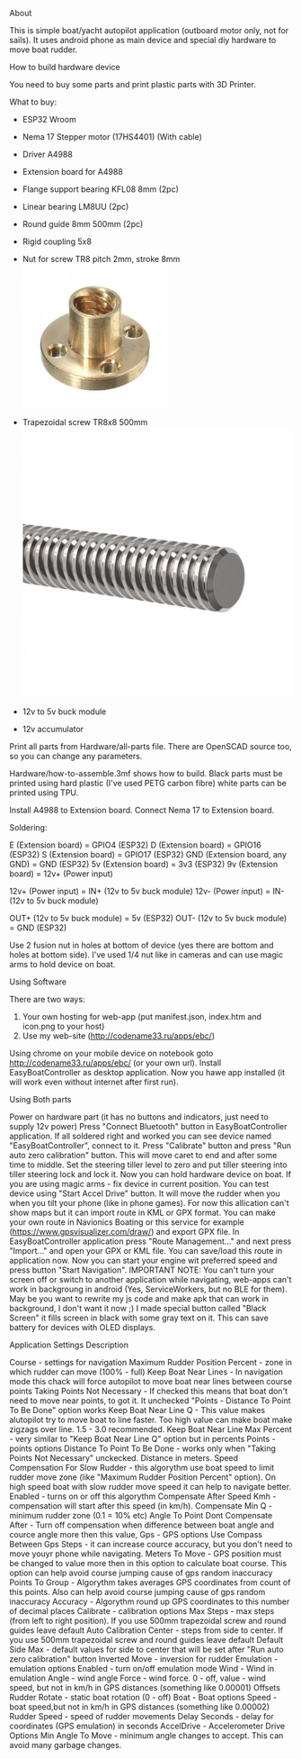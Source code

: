 About

This is simple boat/yacht autopilot application (outboard motor only, not for sails). It uses android phone as main device and special diy hardware to move boat rudder.


How to build hardware device

You need to buy some parts and print plastic parts with 3D Printer.

What to buy:
 - ESP32 Wroom

 - Nema 17 Stepper motor (17HS4401) (With cable)
 - Driver A4988
 - Extension board for A4988
 - Flange support bearing KFL08 8mm (2pc)
 - Linear bearing LM8UU (2pc)
 - Round guide 8mm 500mm (2pc)
 - Rigid coupling 5x8
 - Nut for screw TR8 pitch 2mm, stroke 8mm
![Alt text](./images/6904685659.webp?raw=true "Image")

 - Trapezoidal screw TR8x8 500mm
![Alt text](./images/6904717827.webp?raw=true "Image")
 - 12v to 5v buck module
 - 12v accumulator

Print all parts from Hardware/all-parts file. There are OpenSCAD source too, so you can change any parameters.

Hardware/how-to-assemble.3mf shows how to build. Black parts must be printed using hard plastic (I've used PETG carbon fibre) white parts can be printed using TPU.

Install A4988 to Extension board. Connect Nema 17 to Extension board.

Soldering:

E (Extension board) = GPIO4 (ESP32)
D (Extension board) = GPIO16 (ESP32)
S (Extension board) = GPIO17 (ESP32)
GND (Extension board, any GND) = GND (ESP32)
5v (Extension board) = 3v3 (ESP32)
9v (Extension board) = 12v+ (Power input)

12v+ (Power input) = IN+ (12v to 5v buck module)
12v- (Power input) = IN- (12v to 5v buck module)

OUT+ (12v to 5v buck module) = 5v (ESP32)
OUT- (12v to 5v buck module) = GND (ESP32)

Use 2 fusion nut in holes at bottom of device (yes there are bottom and holes at bottom side). I've used 1/4 nut like in cameras and can use magic arms to hold device on boat.

Using Software

There are two ways:
1. Your own hosting for web-app (put manifest.json, index.htm and icon.png to your host)
2. Use my web-site (http://codename33.ru/apps/ebc/)

Using chrome on your mobile device on notebook goto http://codename33.ru/apps/ebc/ (or your own url).
Install EasyBoatController as desktop application. Now you hawe app installed (it will work even without internet after first run).

Using Both parts

Power on hardware part (it has no buttons and indicators, just need to supply 12v power)
Press "Connect Bluetooth" button in EasyBoatController application. If all soldered right and worked you can see device named "EasyBoatController", connect to it.
Press "Calibrate" button and press "Run auto zero calibration" button. This will move caret to end and after some time to middle. 
Set the steering tiller level to zero and put tiller steering into tiller steering lock and lock it.
Now you can hold hardware device on boat. If you are using magic arms - fix device in current position.
You can test device using "Start Accel Drive" button. It will move the rudder when you when you tilt your phone (like in phone games).
For now this allication can't show maps but it can import route in KML or GPX format. You can make your own route in Navionics Boating or  this service for example (https://www.gpsvisualizer.com/draw/) and export GPX file.
In EasyBoatController application press "Route Management..." and next press "Import..." and open your GPX or KML file. You can save/load this route in application now.
Now you can start your engine wit preferred speed and press button "Start Navigation". 
IMPORTANT NOTE: You can't turn your screen off or switch to another application while navigating, web-apps can't work in backgroung in android (Yes, ServiceWorkers, but no BLE for them). May be you want to rewrite my js code and make apk that can work in background, I don't want it now ;) I made special button called "Black Screen" it fills screen in black with some gray text on it. This can save battery for devices with OLED displays.


Application Settings Description

Course - settings for navigation
	Maximum Rudder Position Percent - zone in which rudder can move (100% - full)
	Keep Boat Near Lines - In navigation mode this chack will force autopilot to move boat near lines between course points
	Taking Points Not Necessary - If checked this means that boat don't need to move near points, to got it. It unchecked "Points - Distance To Point To Be Done" option works
	Keep Boat Near Line Q - This value makes alutopilot try to move boat to line faster. Too high value can make boat make zigzags over line. 1.5 - 3.0 recommended.
	Keep Boat Near Line Max Percent - very similar to "Keep Boat Near Line Q" option but in percents
	Points - points options
		Distance To Point To Be Done - works only when "Taking Points Not Necessary" unckecked. Distance in meters.
	Speed Compensation For Slow Rudder - this algorythm use boat speed to limit rudder move zone (like "Maximum Rudder Position Percent" option). On high speed boat with slow rudder move speed it can help to navigate better.
		Enabled - turns on or off this algorythm
		Compensate After Speed Kmh - compensation will start after this speed (in km/h).
		Compensate Min Q - minimum rudder zone (0.1 = 10% etc)
		Angle To Point Dont Compensate After - Turn off compensation when difference between boat angle and cource angle more then this value,
Gps - GPS  options
	Use Compass Between Gps Steps - it can increase cource accuracy, but you don't need to move youyr phone while navigating.
	Meters To Move - GPS position must be changed to value more then in this option to calculate boat course. This option can help avoid course jumping cause of gps random inaccuracy
	Points To Group - Algorythm takes averages GPS coordinates from count of this points. Also can help avoid course jumping cause of gps random inaccuracy
	Accuracy - Algorythm round up GPS coordinates to this number of decimal places
Calibrate - calibration options
	Max Steps - max steps (from left to right position). If you use 500mm trapezoidal screw and round guides leave default
	Auto Calibration Center - steps from side to center. If you use 500mm trapezoidal screw and round guides leave default
	Default Side Max - default values for side to center that will be set after "Run auto zero calibration" button
	Inverted Move - inversion for rudder
Emulation - emulation options
	Enabled - turn on/off emulation mode
	Wind - Wind in emulation
		Angle - wind angle
		Force - wind force. 0 - off, value - wind speed, but not in km/h in GPS distances (something like 0.00001)
	Offsets
		Rudder Rotate - static boat rotation (0 - off)
	Boat - Boat options
		Speed - boat speed,but not in km/h in GPS distances (something like 0.00002)
		Rudder Speed - speed of rudder movements
		Delay Seconds - delay for coordinates (GPS emulation) in seconds
AccelDrive - Accelerometer Drive Options
	Min Angle To Move - minimum angle changes to accept. This can avoid many garbage changes.
